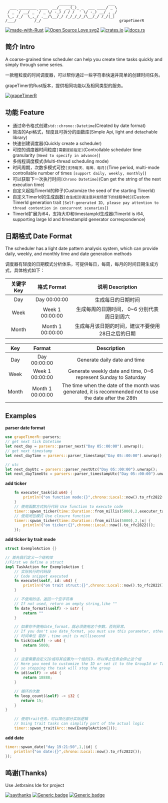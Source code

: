 ```
                        _______               ___ 
  ___ ________ ____  __/_  __(_)_ _  ___ ____/ _ \
 / _ `/ __/ _ `/ _ \/ -_) / / /  ' \/ -_) __/ , _/
 \_, /_/  \_,_/ .__/\__/_/ /_/_/_/_/\__/_/ /_/|_| 
/___/        /_/                                   grapeTimerR

```
[![made-with-Rust](https://img.shields.io/badge/made%20with-rust-red)](https://www.rust-lang.org/)
[![Open Source Love svg2](https://badges.frapsoft.com/os/v2/open-source.svg?v=103)](https://github.com/ellerbrock/open-source-badges/)
[![crates.io](https://img.shields.io/badge/crates.io-0.1.0-orange.svg)](https://crates.io/crates/grapeTimerR)
[![docs.rs](https://img.shields.io/badge/docs-0.1.0-blue.svg)](https://docs.rs/crate/grapeTimerR/0.1.0)

## **简介 Intro**

A coarse-grained time scheduler can help you create time tasks quickly and simply through some series.

一款粗粒度的时间调度器，可以帮你通过一些字符串快速并简单的创建时间任务。

grapeTimer的Rust版本，提供相同功能以及相同类型的服务。

[![grapeTimerR](https://img.shields.io/badge/grapeTimerR-rust-blue)](https://github.com/koangel/grapeTimerR)

## **功能 Feature**
- 通过命令格式创建`std::chrono::Datetime`(Created by date format)
- 简洁的Api格式，轻度且可拆分的函数库(Simple Api, light and detachable library)
- 快速创建调度器(Quickly create a scheduler)
- 可控的调度器时间粒度`[需要提前指定]`(Controllable scheduler time granularity `[Need to specify in advance]`)
- 多线程调度模式(Multi-thread scheduling mode)
- 时间周期，次数多模式可控`[支持每天、每周、每月]`(Time period, multi-mode controllable number of times `[support daily, weekly, monthly]`)
- 可以获取下一次执行时间`[Chrono Datetime]`(Can get the string of the next execution time)
- 自定义起始TimerId的种子(Customize the seed of the starting TimerId)
- 自定义TimerId的生成函数`[自生成ID请注意并发场景下的线程争抢]`(Custom TimerId generation trait `[Self-generated ID, please pay attention to thread contention in concurrent scenarios]`)
- TimerId扩展为i64，支持大ID和timestampId生成器(TimerId is i64, supporting large Id and timestampId generator correspondence)

## **日期格式 Date Format**

The scheduler has a light date pattern analysis system, which can provide daily, weekly, and monthly time and date generation methods

调度器有轻度的日期模式分析体系，可提供每日，每周，每月的时间日期生成方式，具体格式如下：

|关键字 Key|格式 Format |说明 Description|
|:----------:|:-------:|:----------:|
|Day|Day 00:00:00|生成每日的日期时间|
|Week|Week 1 00:00:00|生成每周的日期时间， 0~6 分别代表周日到周六 |
|Month|Month 1 00:00:00|生成每月该日期的时间，建议不要使用28日之后的日期|

|Key|Format |Description|
|:----------:|:-------:|:----------:|
|Day|Day 00:00:00|Generate daily date and time|
|Week|Week 1 00:00:00|Generate weekly date and time, 0~6 represent Sunday to Saturday|
|Month|Month 1 00:00:00|The time when the date of the month was generated, it is recommended not to use the date after the 28th|

## **Examples**

**parser date format**

```rust
use grapeTimerR::parsers;
// get next tick Datetime
let next_day = parsers::parser_next("Day 05::00:00").unwrap();
// get next timestamp
let next_dayTime = parsers::parser_timestamp("Day 05::00:00").unwrap();

// utc
let next_dayUtc = parsers::parser_nextUtc("Day 05::00:00").unwrap();
let next_dayTimeUtc = parsers::parser_timestampUtc("Day 05::00:00").unwrap();
```

**add ticker**

```rust
    fn executer_task(id:u64) {
        println!("on function mode:{}",chrono::Local::now().to_rfc2822());
    }
    // 使用函数方式执行代码 Use function to execute code
    timer::spwan_ticker(time::Duration::from_millis(5000),2,executer_task);
    // 使用闭包模式 Use closure function
    timer::spwan_ticker(time::Duration::from_millis(5000),2,|x| {
        println!("on ticker:{}",chrono::Local::now().to_rfc2822());
    });
```

**add ticker by trait mode**

```rust
struct ExempleAction {}

// 首先我们定义一个结构体
//First we define a struct
impl TaskAction for ExempleAction {
    // 实际执行的代码段
    // Code snippet executed
    fn execute(&self, id: u64) {
        println!("on trait struct:{}",chrono::Local::now().to_rfc2822());
    }

    // 不使用的话，返回一个空字符串
    // If not used, return an empty string,like ""
    fn date_format(&self) -> &str {
        return ""
    }

    // 如果你不使用date_format，就必须使用这个参数，否则异常。
    // If you don't use date_format, you must use this parameter, otherwise it is panic.
    // 时间单位 毫秒 ，time unit is millisecond
    fn tick(&self) -> u64 {
        return 5000;
    }

    // 这里需要自定义ID或将其设置为一个组的ID，所以停止任务会停止这个组
    // Here you need to customize the ID or set it to the GroupId or TaskType Id,
    // so stopping the task will stop the group
    fn id(&self) -> u64 {
        return 18888;
    }

    // 循环的次数
    fn loop_count(&self) -> i32 {
       return 15;
    }
}

    // 使用trait任务，可以简化部分实际逻辑
    // Using trait tasks can simplify part of the actual logic
    timer::spwan_trait(Arc::new(ExempleAction{}));

```

**add date**

```rust
timer::spwan_date("day 19:21:50",1,|id| {
    println!("on date:{}",chrono::Local::now().to_rfc2822());
});
```

## **鸣谢(Thanks)**

Use Jetbrains Ide for project

[![saythanks](https://img.shields.io/badge/say-thanks-ff69b4.svg)](https://saythanks.io/to/kennethreitz)
[![Generic badge](https://img.shields.io/badge/JetBrains-Goland-<COLOR>.svg)](https://shields.io/)
[![Generic badge](https://img.shields.io/badge/JetBrains-CLion-<COLOR>.svg)](https://shields.io/)

